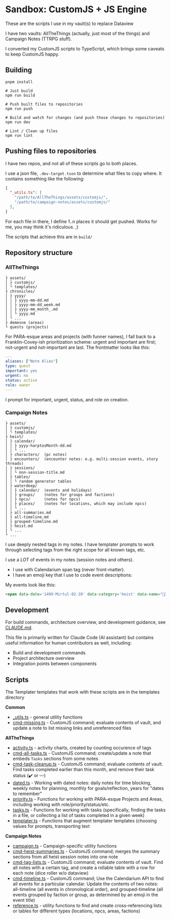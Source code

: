 # Sandbox: CustomJS + JS Engine

These are the scripts I use in my vault(s) to replace Dataview

I have two vaults: AllTheThings (actually, just most of the things) and Campaign Notes (TTRPG stuff).

I converted my CustomJS scripts to TypeScript, which brings some caveats to keep CustomJS happy.

## Building

```console
pnpm install

# Just build
npm run build

# Push built files to repositories
npm run push

# Build and watch for changes (and push those changes to repositories)
npm run dev

# Lint / Clean up files
npm run lint
```

## Pushing files to repositories

I have two repos, and not all of these scripts go to both places.

I use a json file, `.dev-target.tson` to determine what files to copy where. It contains something like the following: 

```json
{
  "_utils.ts": [
    "/path/to/AllTheThings/assets/customjs/",
    "/path/to/campaign-notes/assets/customjs/"
  ],
}
```

For each file in there, I define 1..n places it should get pushed. Works for me, you may think it's ridiculous. ;)

The scripts that achieve this are in `build/`

## Repository structure

### AllTheThings

```
├ assets/
│ ├ customjs/
│ └ templates/
├ chronicles/
│ ├ yyyy/
│ │ ├ yyyy-mm-dd.md 
│ │ ├ yyyy-mm-dd_week.md 
│ │ ├ yyyy-mm_month_.md 
│ │ └ yyyy.md 
│ └ ...
├ demesne (areas)
└ quests (projects)
```

For PARA-esque areas and projects (with funner names), I fall back to a Franklin-Covey-ish prioritization scheme: urgent and important are first; not-urgent and not-important are last. The frontmatter looks like this: 

```yaml
---
aliases: ["Note Alias"]
type: quest
important: yes
urgent: no
status: active
role: owner
---
```

I prompt for important, urgent, status, and role on creation.

### Campaign Notes

```
├ assets/
│ ├ customjs/
│ └ templates/
├ heist/
│ ├ calendar/
│ │ ├ yyyy-harptosMonth-dd.md 
│ │ └ ... 
│ ├ characters/  (pc notes)
│ ├ encounters/  (encounter notes: e.g. multi-session events, story threads)
│ ├ sessions/
│ │ └ nnn-session-title.md 
│ ├ tables/
│ │ └ random generator tables
│ ├ waterdeep/
│ │ ├ calendar/  (events and holidays) 
│ │ ├ groups/    (notes for groups and factions) 
│ │ ├ npcs/      (notes for npcs) 
│ │ ├ places/    (notes for locations, which may include npcs) 
│ │ └ ... 
│ ├ all-summaries.md
│ ├ all-timeline.md
│ ├ grouped-timeline.md
│ ├ heist.md
│ └ ...
└ ...
```

I use deeply nested tags in my notes. I have templater prompts to work through selecting tags from the right scope for all known tags, etc.

I use a *LOT* of events in my notes (session notes and others).

- I use with Calendarium span tag (never front-matter).
- I have an emoji key that I use to code event descriptions: 

My events look like this: 

```html
<span data-date='1499-Mirtul-02-20' data-category='heist' data-name="🧵😵🦹💃🗿 Dalakhar makes a run for the Stone and Sky">...</span>
```

## Development

For build commands, architecture overview, and development guidance, see [CLAUDE.md](CLAUDE.md).

This file is primarily written for Claude Code (AI assistant) but contains useful information for human contributors as well, including:

- Build and development commands
- Project architecture overview
- Integration points between components

## Scripts

The Templater templates that work with these scripts are in the templates directory

**Common**

- [_utils.ts](src/_utils.ts) - general utility functions
- [cmd-missing.ts](src/cmd-task-cleanup.ts) - CustomJS command; evaluate contents of vault, and update a note to list missing links and unreferenced files

**AllTheThings**

- [activity.ts](src/activity.ts) - activity charts, created by counting occurence of tags
- [cmd-all-tasks.ts](src/cmd-all-tasks.ts) - CustomJS command; create/update a note that embeds `Tasks` sections from some notes
- [cmd-task-cleanup.ts](src/cmd-task-cleanup.ts) - CustomJS command; evaluate contents of vault. Find tasks completed earlier than this month, and remove their task status (✔️ or 〰️)
- [dated.ts](src/dated.ts) - Working with dated notes: daily notes for time blocking, weekly notes for planning, monthly for goals/reflection, years for "dates to remember"
- [priority.ts](src/priority.ts) - Functions for working with PARA-esque Projects and Areas, including working with role/priority/status/etc.
- [tasks.ts](src/tasks.ts) - Functions for working with tasks (specifically, finding the tasks in a file, or collecting a list of tasks completed in a given week)
- [templater.ts](src/templater.ts) - Functions that augment templater templates (choosing values for prompts, transporting text

**Campaign Notes**

- [campaign.ts](src/activity.ts) - Campaign-specific utility functions
- [cmd-heist-summaries.ts](src/cmd-heist-summaries.ts) - CustomJS command; merges the summary sections from all heist session notes into one note 
- [cmd-tag-lists.ts](src/cmd-tag-lists.ts) - CustomJS command; evaluate contents of vault. Find all notes with a certain tag, and create a rollable table with a row for each note (dice roller w/o dataview)
- [cmd-timeline.ts](src/cmd-timeline.ts) - CustomJS command; Use the Calendarium API to find all events for a particular calendar. Update the contents of two notes: all-timeline (all events in chronological order), and grouped-timeline (all events grouped by faction or group, as determined by an emoji in the event title)
- [reference.ts](src/reference.ts) - utility functions to find and create cross-referencing lists or tables for different types (locations, npcs, areas, factions)
